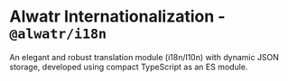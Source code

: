 # Alwatr Internationalization - `@alwatr/i18n`

An elegant and robust translation module (i18n/l10n) with dynamic JSON storage, developed using compact TypeScript as an ES module.
